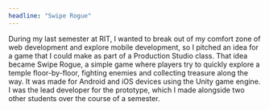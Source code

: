 ```yaml
---
headline: "Swipe Rogue"
---
```


During my last semester at RIT, I wanted to break out of my comfort zone of web development and explore mobile development, so I pitched an idea for a game that I could make as part of a Production Studio class. That idea became Swipe Rogue, a simple game where players try to quickly explore a temple floor-by-floor, fighting enemies and collecting treasure along the way. It was made for Android and iOS devices using the Unity game engine. I was the lead developer for the prototype, which I  made alongside two other students over the course of a semester.

<!-- end -->

